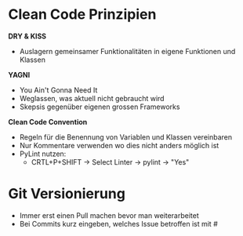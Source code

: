 # Clean Code Prinzipien

**DRY & KISS**
* Auslagern gemeinsamer Funktionalitäten in eigene Funktionen und Klassen

**YAGNI**
* You Ain't Gonna Need It
* Weglassen, was aktuell nicht gebraucht wird
* Skepsis gegenüber eigenen grossen Frameworks

**Clean Code Convention**
* Regeln für die Benennung von Variablen und Klassen vereinbaren
* Nur Kommentare verwenden wo dies nicht anders möglich ist
* PyLint nutzen: 
    * CRTL+P+SHIFT -> Select Linter -> pylint -> "Yes"

# Git Versionierung

* Immer erst einen Pull machen bevor man weiterarbeitet
* Bei Commits kurz eingeben, welches Issue betroffen ist mit #
